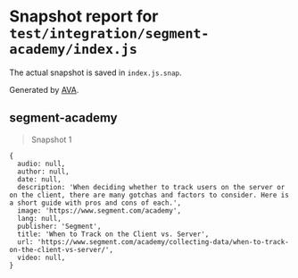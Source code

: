 # Snapshot report for `test/integration/segment-academy/index.js`

The actual snapshot is saved in `index.js.snap`.

Generated by [AVA](https://avajs.dev).

## segment-academy

> Snapshot 1

    {
      audio: null,
      author: null,
      date: null,
      description: 'When deciding whether to track users on the server or on the client, there are many gotchas and factors to consider. Here is a short guide with pros and cons of each.',
      image: 'https://www.segment.com/academy',
      lang: null,
      publisher: 'Segment',
      title: 'When to Track on the Client vs. Server',
      url: 'https://www.segment.com/academy/collecting-data/when-to-track-on-the-client-vs-server/',
      video: null,
    }
